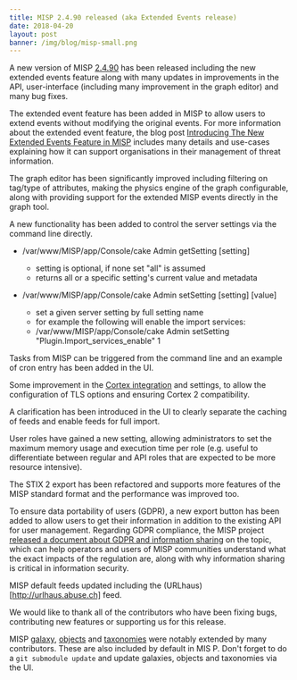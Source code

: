 ```yaml
---
title: MISP 2.4.90 released (aka Extended Events release)
date: 2018-04-20
layout: post
banner: /img/blog/misp-small.png
---
```


A new version of MISP [2.4.90](https://github.com/MISP/MISP/tree/v2.4.90) has been released including the new extended events feature along with many updates in improvements in the API, user-interface (including many improvement in the graph editor) and many bug fixes.

The extended event feature has been added in MISP to allow users to extend events without modifying the original events. For more information about the extended event feature, the blog post [Introducing The New Extended Events Feature in MISP](/2018/04/19/Extended-Events-Feature.html) includes many details and use-cases explaining how it can support organisations in their management of threat information.

The graph editor has been significantly improved including filtering on tag/type of attributes, making the physics engine of the graph configurable, along with providing support for the extended MISP events directly in the graph tool.

A new functionality has been added to control the server settings via the command line directly.

- /var/www/MISP/app/Console/cake Admin getSetting [setting]
  - setting is optional, if none set "all" is assumed
  - returns all or a specific setting's current value and metadata

- /var/www/MISP/app/Console/cake Admin setSetting [setting] [value]
  - set a given server setting by full setting name
  - for example the following will enable the import services:
  -  /var/www/MISP/app/Console/cake Admin setSetting "Plugin.Import_services_enable" 1

Tasks from MISP can be triggered from the command line and an example of cron entry has been added in the UI.

Some improvement in the [Cortex integration](https://github.com/TheHive-Project/Cortex) and settings, to allow the configuration of TLS options and ensuring Cortex 2 compatibility.

A clarification has been introduced in the UI to clearly separate the caching of feeds and enable feeds for full import.

User roles have gained a new setting, allowing administrators to set the maximum memory usage and execution time per role (e.g. useful to differentiate between regular and API roles that are expected to be more resource intensive).

The STIX 2 export has been refactored and supports more features of the MISP standard format and the performance was improved too.

To ensure data portability of users (GDPR), a new export button has been added to allow users to get their information in addition to the existing API for user management. Regarding GDPR compliance, the MISP project [released a document about GDPR and information sharing](/compliance/gdpr/) on the topic, which can help operators and users of MISP communities understand what the exact impacts of the regulation are, along with why information sharing is critical in information security.

MISP default feeds updated including the (URLhaus)[http://urlhaus.abuse.ch] feed.

We would like to thank all of the contributors who have been fixing bugs, contributing new features or supporting us for this release.

MISP [galaxy](/galaxy.pdf), [objects](/objects.pdf) and [taxonomies](/taxonomies.pdf) were notably extended by many contributors. These are also included by default in MIS
P. Don't forget to do a `git submodule update` and update galaxies, objects and taxonomies via the UI.
